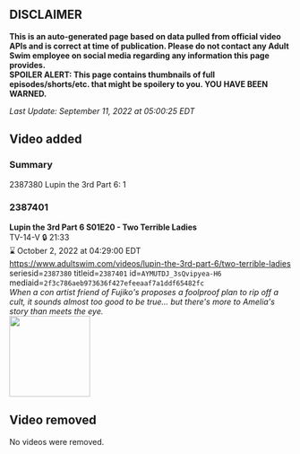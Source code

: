 ## DISCLAIMER
**This is an auto-generated page based on data pulled from official video APIs and is correct at time of publication. Please do not contact any Adult Swim employee on social media regarding any information this page provides.**  
**SPOILER ALERT: This page contains thumbnails of full episodes/shorts/etc. that might be spoilery to you. YOU HAVE BEEN WARNED.**  

_Last Update: September 11, 2022 at 05:00:25 EDT_
## Video added
### Summary
2387380 Lupin the 3rd Part 6: 1  
### 2387401
**Lupin the 3rd Part 6 S01E20 - Two Terrible Ladies**  
TV-14-V 🔒 21:33  
⌛ October 2, 2022 at 04:29:00 EDT  
https://www.adultswim.com/videos/lupin-the-3rd-part-6/two-terrible-ladies  
seriesid=`2387380` titleid=`2387401` id=`AYMUTDJ_3sQvipyea-H6` mediaid=`2f3c786aeb973636f427efeeaaf7a1ddf65482fc`  
_When a con artist friend of Fujiko's proposes a foolproof plan to rip off a cult, it sounds almost too good to be true… but there's more to Amelia's story than meets the eye._  
<a href="https://media.cdn.adultswim.com/uploads/20220906/thumbnails/2_22961534325-LupinThe3rd_Part6_620_TwoTerribleLadies.png"><img src="https://media.cdn.adultswim.com/uploads/20220906/thumbnails/2_22961534325-LupinThe3rd_Part6_620_TwoTerribleLadies.png" height="144px" /></a>
## Video removed
No videos were removed.  
